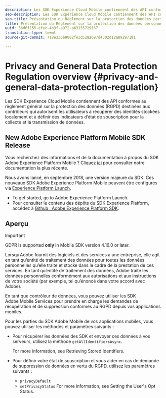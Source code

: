```yaml
---
description: Les SDK Experience Cloud Mobile contiennent des API conformes au règlement général sur la protection des données (RGPD) destinées aux contrôleurs qui autorisent les utilisateurs à récupérer des identités stockées localement et à définir des indicateurs d’état de souscription pour la collecte et la transmission de données.
seo-description: Les SDK Experience Cloud Mobile contiennent des API conformes au règlement général sur la protection des données (RGPD) destinées aux contrôleurs qui autorisent les utilisateurs à récupérer des identités stockées localement et à définir des indicateurs d’état de souscription pour la collecte et la transmission de données.
seo-title: Présentation du Règlement sur la protection des données personnelles et générales
title: Présentation du Règlement sur la protection des données personnelles et générales
uuid: 56d6f155-efec-4b3f-a972-a63155729167
translation-type: tm+mt
source-git-commit: 718e336b9002fe3d5282697d4302d12a89297181

---
```



# Privacy and General Data Protection Regulation overview {#privacy-and-general-data-protection-regulation}

Les SDK Experience Cloud Mobile contiennent des API conformes au règlement général sur la protection des données (RGPD) destinées aux contrôleurs qui autorisent les utilisateurs à récupérer des identités stockées localement et à définir des indicateurs d’état de souscription pour la collecte et la transmission de données.

## New Adobe Experience Platform Mobile SDK Release

Vous recherchez des informations et de la documentation à propos du SDK Adobe Experience Platform Mobile ? Cliquez [ici](https://aep-sdks.gitbook.io/docs/) pour consulter notre documentation la plus récente.

Nous avons lancé, en septembre 2018, une version majeure du SDK. Ces nouveaux SDK Adobe Experience Platform Mobile peuvent être configurés via [Experience Platform Launch](https://www.adobe.com/experience-platform/launch.html).

* To get started, go to Adobe Experience Platform Launch.
* Pour consulter le contenu des dépôts du SDK Experience Platform, accédez à [Github : Adobe Experience Platform SDK](https://github.com/Adobe-Marketing-Cloud/acp-sdks).

## Aperçu

>[!IMPORTANT]
>
>GDPR is supported **only** in Mobile SDK version 4.16.0 or later.

Lorsqu’Adobe fournit des logiciels et des services à une entreprise, elle agit en tant qu’entité de traitement des données pour toutes les données personnelles qu’elle traite et stocke dans le cadre de la prestation de ces services. En tant qu’entité de traitement des données, Adobe traite les données personnelles conformément aux autorisations et aux instructions de votre société (par exemple, tel qu’énoncé dans votre accord avec Adobe).

En tant que contrôleur de données, vous pouvez utiliser les SDK Adobe Mobile Services pour prendre en charge les demandes de récupération et de suppression conformes au RGPD depuis vos applications mobiles.

Pour les parties du SDK Adobe Mobile de vos applications mobiles, vous pouvez utiliser les méthodes et paramètres suivants :

* Pour récupérer les données des SDK et envoyer ces données à vos serveurs, utilisez la méthode `getAllIdentifiersAsync`.

   For more information, see Retrieving Stored Identifiers.[](/help/android/c-mob-privacy-gdpr-android/c-mob-gdpr-ret-stored-ids-android.md)

* Pour définir votre état de souscription et vous aider en cas de demande de suppression de données en vertu du RGPD, utilisez les paramètres suivants :

   * `privacyDefault`
   * `setPrivacyStatus`
   For more information, see Setting the User's Opt Status.[](/help/android/c-mob-privacy-gdpr-android/privacy.md)